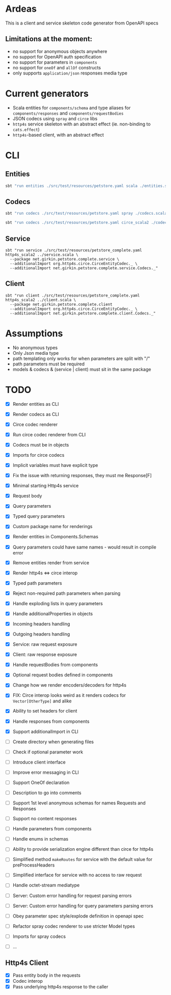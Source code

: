 # Ardeas

This is a client and service skeleton code generator from OpenAPI specs

## Limitations at the moment:

- no support for anonymous objects anywhere
- no support for OpenAPI auth specification
- no support for parameters in `components`
- no support for `oneOf` and `allOf` constructs
- only supports `application/json` responses media type

# Current generators

- Scala entities for `components/schema` and type aliases for `components/responses` and `components/requestBodies`
- JSON codecs using `spray` and `circe` libs
- `http4s` service skeleton with an abstract effect (ie. non-binding to `cats.effect`)
- `http4s`-based client, with an abstract effect

# CLI

## Entities

```sh
sbt "run entities ./src/test/resources/petstore.yaml scala ./entities.scala --package org.petstore"
```

## Codecs

```sh
sbt "run codecs ./src/test/resources/petstore.yaml spray ./codecs.scala"
```

```sh
sbt "run codecs ./src/test/resources/petstore.yaml circe_scala2 ./codecs.scala --package org.petstore"
```

## Service

```shell
sbt "run service ./src/test/resources/petstore_complete.yaml http4s_scala2 ../service.scala \
  --package net.girkin.petstore.complete.service \
  --additionalImport org.http4s.circe.CirceEntityCodec._ \
  --additionalImport net.girkin.petstore.complete.service.Codecs._"
```

## Client

```shell
sbt "run client ./src/test/resources/petstore_complete.yaml http4s_scala2 ../client.scala \
  --package net.girkin.petstore.complete.client
  --additionalImport org.http4s.circe.CirceEntityCodec._ \
  --additionalImport net.girkin.petstore.complete.client.Codecs._"
```

# Assumptions
- No anonymous types
- Only Json media type
- path templating only works for when parameters are split with "/"
- path parameters must be required
- models & codecs & (service | client) must sit in the same package

# TODO

- [x] Render entities as CLI
- [x] Render codecs as CLI
- [x] Circe codec renderer
- [x] Run circe codec renderer from CLI
- [x] Codecs must be in objects
- [x] Imports for circe codecs
- [x] Implicit variables must have explicit type
- [x] Fix the issue with returning responses, they must me Response[F]
- [x] Minimal starting Http4s service
- [x] Request body
- [x] Query parameters
- [x] Typed query parameters
- [x] Custom package name for renderings
- [x] Render entities in Components.Schemas
- [x] Query parameters could have same names - would result in compile error
- [x] Remove entities render from service
- [x] Render http4s <=> circe interop
- [x] Typed path parameters
- [x] Reject non-required path parameters when parsing
- [x] Handle exploding lists in query parameters
- [x] Handle additionalProperties in objects
- [x] Incoming headers handling
- [x] Outgoing headers handling
- [x] Service: raw request exposure
- [x] Client: raw response exposure
- [x] Handle requestBodies from components
- [x] Optional request bodies defined in components
- [x] Change how we render encoders/decoders for http4s
- [x] FIX: Circe interop looks weird as it renders codecs for `Vector[OtherType]` and alike
- [x] Ability to set headers for client
- [x] Handle responses from components
- [x] Support additionalImport in CLI
- [ ] Create directory when generating files
- [ ] Check if optional parameter work
- [ ] Introduce client interface
- [ ] Improve error messaging in CLI
- [ ] Support OneOf declaration
- [ ] Description to go into comments
- [ ] Support 1st level anonymous schemas for names Requests and Responses 
- [ ] Support no content responses
- [ ] Handle parameters from components 
- [ ] Handle enums in schemas
- [ ] Ability to provide serialization engine different than circe for http4s
- [ ] Simplified method `makeRoutes` for service with the default value for preProcessHeaders
- [ ] Simplified interface for service with no access to raw request
- [ ] Handle octet-stream mediatype
- [ ] Server: Custom error handling for request parsing errors
- [ ] Server: Custom error handling for query parameters parsing errors
- [ ] Obey parameter spec style/explode definition in openapi spec
- [ ] Refactor spray codec renderer to use stricter Model types
- [ ] Imports for spray codecs
- [ ] ...


## Http4s Client
- [x] Pass entity body in the requests
- [x] Codec interop
- [x] Pass underlying http4s response to the caller
